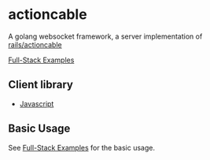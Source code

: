 # actioncable

A golang websocket framework, a server implementation of [rails/actioncable](https://github.com/rails/rails/tree/main/actioncable)

[Full-Stack Examples](https://github.com/piecehealth/actioncable-examples)

## Client library
* [Javascript](https://www.npmjs.com/package/@rails/actioncable)

## Basic Usage
See [Full-Stack Examples](https://github.com/piecehealth/actioncable-examples) for the basic usage.
